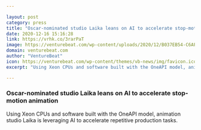 ```yaml
---

layout: post
category: press
title: "Oscar-nominated studio Laika leans on AI to accelerate stop-motion animation"
date: 2020-12-16 15:16:28
link: https://vrhk.co/3rarPaT
image: https://venturebeat.com/wp-content/uploads/2020/12/B037EB54-C6AF-456B-8C8C-66AC56FFCD06_1_201_a.jpeg?w=1200&strip=all
domain: venturebeat.com
author: "VentureBeat"
icon: https://venturebeat.com/wp-content/themes/vb-news/img/favicon.ico
excerpt: "Using Xeon CPUs and software built with the OneAPI model, animation studio Laika is leveraging AI to accelerate repetitive production tasks."

---
```


### Oscar-nominated studio Laika leans on AI to accelerate stop-motion animation

Using Xeon CPUs and software built with the OneAPI model, animation studio Laika is leveraging AI to accelerate repetitive production tasks.